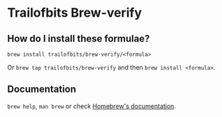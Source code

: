 # Trailofbits Brew-verify

## How do I install these formulae?

`brew install trailofbits/brew-verify/<formula>`

Or `brew tap trailofbits/brew-verify` and then `brew install <formula>`.

## Documentation

`brew help`, `man brew` or check [Homebrew's documentation](https://docs.brew.sh).
